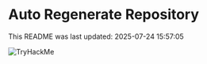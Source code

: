 # Auto Regenerate Repository

This README was last updated: 2025-07-24 15:57:05

 ![TryHackMe](https://tryhackme.com/badge/533634)